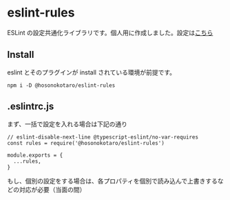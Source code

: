 # eslint-rules

ESLint の設定共通化ライブラリです。個人用に作成しました。設定は[こちら](https://github.com/hosonokotaro/eslint-rules/blob/master/index.json)

## Install

eslint とそのプラグインが install されている環境が前提です。

```
npm i -D @hosonokotaro/eslint-rules
```

## .eslintrc.js

まず、一括で設定を入れる場合は下記の通り

```
// eslint-disable-next-line @typescript-eslint/no-var-requires
const rules = require('@hosonokotaro/eslint-rules')

module.exports = {
  ...rules,
}
```

もし、個別の設定をする場合は、各プロパティを個別で読み込んで上書きするなどの対応が必要（当面の間）
